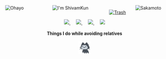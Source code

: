 <img width="90" align="right" alt="Sakamoto" src="https://i.imgur.com/EoNDmMh.png">

<img width="150" align="left" alt="Ohayo" src="https://fontmeme.com/permalink/220724/f0a359714d95cdf871c690def80a2cd5.png">

<img width="150" align="left" alt="I'm ShivamKun" src="https://fontmeme.com/permalink/220724/1c50523009d05969a71670f18c8d27fa.png">

<p align="center">
  <a href="https://github.com/shivamkun" class="rich-diff-level-one">
    <img src="https://github-readme-stats.vercel.app/api?username=shivamkun&title_color=000&bg_color=808080&text_color=000" alt="Trash" >
  </a>
</p>

<p align="center">
  <a href="https://dev.to/shivamkun">
    <img src="https://svgur.com/i/TKs.svg" width="24px"/>
  </a>
  &emsp;
  <a href= "https://shivamkun.github.io/>
    <img src="https://img.icons8.com/ios-glyphs/256/808080/instagram-new.svg" width="28px"/>
  </a>
  <a href="https://buymeacoffee.com/">
    <img src="https://img.icons8.com/ios-glyphs/256/808080/coffee.png" width="28px"/>
  </a>
  &emsp;
  <a href="https://shivamkun.github.io">
    <img src="https://img.icons8.com/material/256/808080/globe--v1.png" width="28px"/>
  </a>
  &emsp;
  <a href="https://linkedin.com/in/">
    <img src="https://img.icons8.com/ios-filled/256/808080/linkedin.svg" width="26px"/>
  </a>
  <br><br>
  <strong>Things I do while avoiding relatives</strong>
  <br><br><img src="mona-loading-dark.gif" width="40px"/>
</p>
